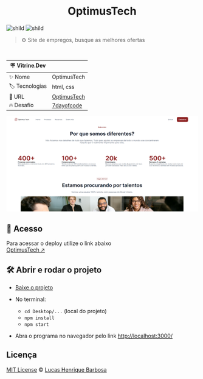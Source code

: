 <div align="center">
	<h1>OptimusTech</h1>
</div>


![shild](https://img.shields.io/github/repo-size/lucash-barbosa/OptimusTech)
![shild](https://img.shields.io/github/last-commit/lucash-barbosa/OptimusTech)

> ⚙️ Site de empregos, busque as melhores ofertas

<br>

| :placard: Vitrine.Dev |     |
| -------------  | --- |
| :sparkles: Nome        | OptimusTech
| :label: Tecnologias | html, css
| :rocket: URL         | <a href="https://optimus-tech-lucash.vercel.app">OptimusTech</a>
| :fire: Desafio     | <a href="https://7daysofcode.io/matricula/html-css">7dayofcode</a>
                                                  
![OptimusTech](screencapture.png#vitrinedev)

## 🚀 Acesso
Para acessar o deploy utilize o link abaixo
<br>
[OptimusTech ↗️](https://optimus-tech-lucash.vercel.app)

## 🛠️ Abrir e rodar o projeto
- [Baixe o projeto](https://github.com/lucash-barbosa/OptimusTech/archive/refs/heads/master.zip)
  
- No terminal:
  - `cd Desktop/...` (local do projeto)
  - `npm install`
  - `npm start`

- Abra o programa no navegador pelo link <a href="http://localhost:3000/">http://localhost:3000/</a>

## Licença
[MIT License](./LICENSE) © [Lucas Henrique Barbosa](https://github.com/lucash-barbosa/)
